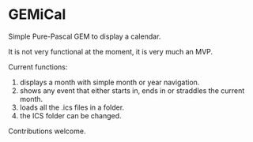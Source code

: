 GEMiCal
=======

Simple Pure-Pascal GEM to display a calendar.

It is not very functional at the moment, it is very much an MVP.

Current functions:

1. displays a month with simple month or year navigation.
2. shows any event that either starts in, ends in or straddles the
   current month.
3. loads all the .ics files in a folder.
4. the ICS folder can be changed.

Contributions welcome.